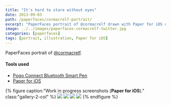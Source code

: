 ```yaml
---
title: "It's hard to stare without eyes"
date: 2013-09-03
path: /paperfaces/cormacrelf-portrait/
excerpt: "PaperFaces portrait of @cormacrelf drawn with Paper for iOS on an iPad."
image: ../../images/paperfaces-cormacrelf-twitter.jpg
categories: [paperfaces]
tags: [portrait, illustration, Paper for iOS]
---
```


PaperFaces portrait of [@cormacrelf](https://twitter.com/cormacrelf).

#### Tools used

- [Pogo Connect Bluetooth Smart Pen](https://www.amazon.com/gp/product/B009K448L4/ref=as_li_ss_tl?ie=UTF8&camp=1789&creative=390957&creativeASIN=B009K448L4&linkCode=as2&tag=mademist-20)
- [Paper for iOS](https://paper.bywetransfer.com/)

{% figure caption:"Work in progress screenshots (**Paper for iOS**)." class:"gallery-2-col" %}
[![](../../images/paperfaces-cormacrelf-process-1-600.jpg)](../../images/paperfaces-cormacrelf-process-1-lg.jpg)
[![](../../images/paperfaces-cormacrelf-process-2-600.jpg)](../../images/paperfaces-cormacrelf-process-2-lg.jpg)
[![](../../images/paperfaces-cormacrelf-process-3-600.jpg)](../../images/paperfaces-cormacrelf-process-3-lg.jpg)
[![](../../images/paperfaces-cormacrelf-process-4-600.jpg)](../../images/paperfaces-cormacrelf-process-4-lg.jpg)
{% endfigure %}
